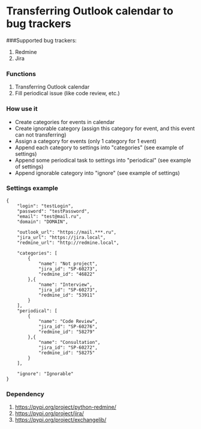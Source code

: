 # Transferring Outlook calendar to bug trackers


###Supported bug trackers:
1. Redmine
2. Jira

### Functions 

1. Transferring Outlook calendar 
2. Fill periodical issue (like code review, etc.)

### How use it
* Create categories for events in calendar
* Create ignorable category (assign this category for event, and this event can not transferring)
* Assign a category for events (only 1 category for 1 event)
* Append each category to settings into "categories" (see example of settings)
* Append some periodical task to settings into "periodical" (see example of settings)
* Append ignorable category into "ignore" (see example of settings)

### Settings example

```
{
    "login": "testLogin",
    "password": "testPassword",
    "email": "test@mail.ru",
    "domain": "DOMAIN",

    "outlook_url": "https://mail.***.ru",
    "jira_url": "https://jira.local",
    "redmine_url": "http://redmine.local",

    "categories": [
        {
            "name": "Not project",
            "jira_id": "SP-60273",
            "redmine_id": "46822"
        },{
            "name": "Interview",
            "jira_id": "SP-60273",
            "redmine_id": "53911"
        }
    ],
    "periodical": [
        {
            "name": "Code Review",
            "jira_id": "SP-60276",
            "redmine_id": "58279"
        },{
            "name": "Consultation",
            "jira_id": "SP-60272",
            "redmine_id": "58275"
        }
    ],

    "ignore": "Ignorable"
}
```


### Dependency 
1. https://pypi.org/project/python-redmine/
2. https://pypi.org/project/jira/
3. https://pypi.org/project/exchangelib/
